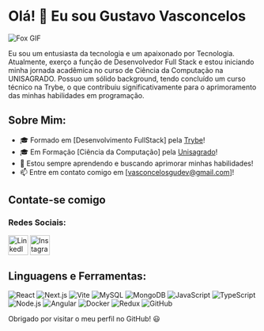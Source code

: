 # Olá! 👋 Eu sou Gustavo Vasconcelos

![Fox GIF](https://static-cdn.jtvnw.net/jtv_user_pictures/7d58f3be-0db6-4d9c-a415-d5f89739fcc7-profile_image-300x300.png)



Eu sou um entusiasta da tecnologia e um apaixonado por Tecnologia. Atualmente, exerço a função de Desenvolvedor Full Stack e estou iniciando minha jornada acadêmica no curso de Ciência da Computação na UNISAGRADO. Possuo um sólido background, tendo concluído um curso técnico na Trybe, o que contribuiu significativamente para o aprimoramento das minhas habilidades em programação.

## Sobre Mim:

- 🎓 Formado em [Desenvolvimento FullStack] pela [Trybe](https://www.betrybe.com/)!
- 🎓 Em Formação [Ciência da Computação] pela [Unisagrado](https://unisagrado.edu.br)!
- 🌱 Estou sempre aprendendo e buscando aprimorar minhas habilidades!
- 📫 Entre em contato comigo em [vasconcelosgudev@gmail.com]!

## Contate-se comigo

### Redes Sociais:
<p align="left">
  <a href="https://www.linkedin.com/in/vasconcelos-gu/" target="_blank"><img align="center" src="https://img.icons8.com/color/48/000000/linkedin.png" alt="LinkedIn" height="40" width="40" /></a>
  <a href="https://instagram.com/vasconcelosgu/" target="_blank"><img align="center" src="https://img.icons8.com/color/48/000000/instagram-new.png" alt="Instagram" height="40" width="40" /></a>
</p>

## Linguagens e Ferramentas:
<p align="left">
  <img src="https://img.icons8.com/color/48/000000/react-native.png" alt="React" />
  <img src="https://img.icons8.com/color/48/000000/nextjs" alt="Next.js" />
  <img src="https://img.icons8.com/color/48/000000/vite.png" alt="Vite" />
  <img src="https://img.icons8.com/color/48/000000/mysql.png" alt="MySQL" />
  <img src="https://img.icons8.com/color/48/000000/mongodb.png" alt="MongoDB" />
  <img src="https://img.icons8.com/color/48/000000/javascript.png" alt="JavaScript" />
  <img src="https://img.icons8.com/color/48/000000/typescript.png" alt="TypeScript" />
  <img src="https://img.icons8.com/color/48/000000/nodejs.png" alt="Node.js" />
  <img src="https://img.icons8.com/color/48/000000/angularjs.png" alt="Angular" />
  <img src="https://img.icons8.com/color/48/000000/docker.png" alt="Docker" />
  <img src="https://img.icons8.com/color/48/000000/redux.png" alt="Redux" />
  <img src="https://img.icons8.com/color/48/000000/github--v1.png" alt="GitHub" />
</p>




Obrigado por visitar o meu perfil no GitHub! 😃
